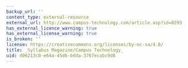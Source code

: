 ```yaml
---
backup_url: ''
content_type: external-resource
external_url: http://www.campus-technology.com/article.asp?id=8293
has_external_licence_warning: true
has_external_license_warning: true
is_broken: ''
license: https://creativecommons.org/licenses/by-nc-sa/4.0/
title: _Syllabus Magazine/Campus Technology_
uid: d06213c0-e64a-45d6-bdda-3767ecabc9d8
---
```

